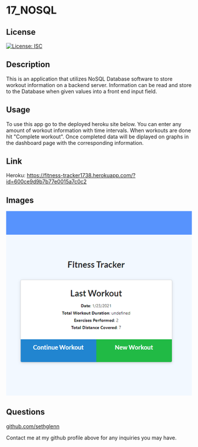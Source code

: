 # 17_NOSQL

## License
   
  [![License: ISC](https://img.shields.io/badge/License-ISC-blue.svg)](https://opensource.org/licenses/ISC)

  ## Description

This is an application that utilizes NoSQL Database software to store workout information on a backend server. Information can be read and store to the Database when given values into a front end input field.

## Usage

To use this app go to the deployed heroku site below. You can enter any amount of workout information with time intervals. When workouts are done hit "Complete workout". Once completed data will be diplayed on graphs in the dashboard page with the corresponding information.


  ## Link

  Heroku: https://fitness-tracker1738.herokuapp.com/?id=600ce9d9b7b77e0015a7c0c2

  ## Images
![Screenshot01](./screenshot01.png)


 ## Questions

 [github.com/sethglenn](https://github.com/sethglenn)

 Contact me at my github profile above for any inquiries you may have.